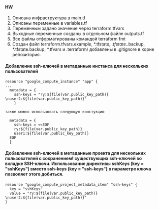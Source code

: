 #### HW
1. Описана инфраструктура в main.tf
2. Описаны переменные в variables.tf
3. Переменным задано значение через terraform.tfvars
4. Выходные переменные созданы в отдельном файле outputs.tf
5. Все файлы отформатированы командой terraform fmt
6. Создан файл terraform.tfvars.example, *.tfstate, *.tfstate.*.backup, *.tfstate.backup, *.tfvars и .terraform/ добавлены в .gitignore в корне репозитория.

#### Добавление ssh-ключей в метаданные инстанса для нескольких пользователей 

```
resource "google_compute_instance" "app" {
...
  metadata = {
    ssh-keys = "ry:${file(var.public_key_path)} \nuser2:${file(var.public_key_path)}"
    }

также можно использовать следующую констукцию
  
  metadata = {
    ssh-keys = <<EOF
    ry:${file(var.public_key_path)}
    user1:${file(var.public_key_path)}
  EOF
  }
```
  
#### Добавление ssh-ключей в метаданные проекта для нескольких пользователей с сохранением! существующих ssh-ключей во вкладке SSH-ключи. Использование директивы sshKeys (key = "sshKeys") вместо ssh-keys (key = "ssh-keys") в параметре ключа позволяет этого добиться.

```
resource "google_compute_project_metadata_item" "ssh-keys" {
  key = "sshKeys"
  value = "ry:${file(var.public_key_path)} \nuser2:${file(var.public_key_path)}"
}
```
